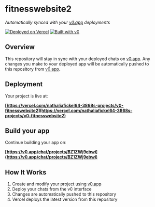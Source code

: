 # fitnesswebsite2

*Automatically synced with your [v0.app](https://v0.app) deployments*

[![Deployed on Vercel](https://img.shields.io/badge/Deployed%20on-Vercel-black?style=for-the-badge&logo=vercel)](https://vercel.com/nathaliafickel64-3868s-projects/v0-fitnesswebsite2)
[![Built with v0](https://img.shields.io/badge/Built%20with-v0.app-black?style=for-the-badge)](https://v0.app/chat/projects/BZ1ZWj9ebwi)

## Overview

This repository will stay in sync with your deployed chats on [v0.app](https://v0.app).
Any changes you make to your deployed app will be automatically pushed to this repository from [v0.app](https://v0.app).

## Deployment

Your project is live at:

**[https://vercel.com/nathaliafickel64-3868s-projects/v0-fitnesswebsite2](https://vercel.com/nathaliafickel64-3868s-projects/v0-fitnesswebsite2)**

## Build your app

Continue building your app on:

**[https://v0.app/chat/projects/BZ1ZWj9ebwi](https://v0.app/chat/projects/BZ1ZWj9ebwi)**

## How It Works

1. Create and modify your project using [v0.app](https://v0.app)
2. Deploy your chats from the v0 interface
3. Changes are automatically pushed to this repository
4. Vercel deploys the latest version from this repository
